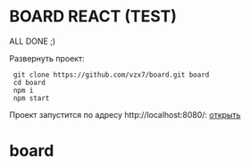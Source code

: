 BOARD REACT (TEST)
===========

ALL DONE ;)

<p>Развернуть проект:</p>

```
 git clone https://github.com/vzx7/board.git board
 cd board
 npm i
 npm start
```

Проект запустится по адресу http://localhost:8080/: [открыть](http://localhost:8080/)
# board
